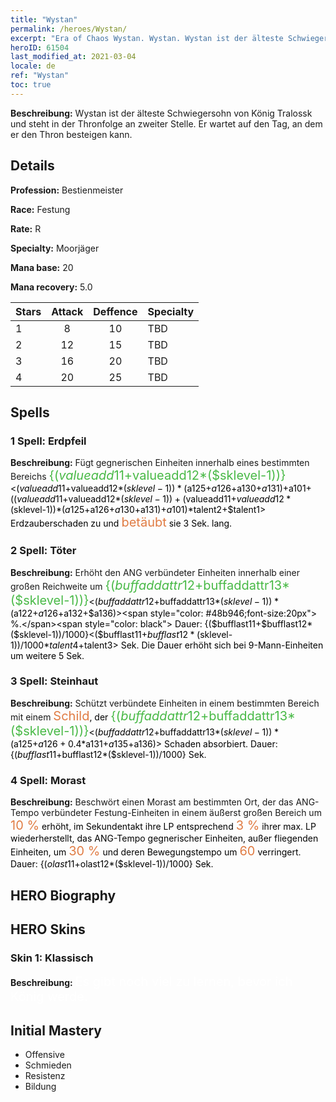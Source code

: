 ```yaml
---
title: "Wystan"
permalink: /heroes/Wystan/
excerpt: "Era of Chaos Wystan. Wystan. Wystan ist der älteste Schwiegersohn von König Tralossk und steht in der Thronfolge an zweiter Stelle. Er wartet auf den Tag, an dem er den Thron besteigen kann."
heroID: 61504
last_modified_at: 2021-03-04
locale: de
ref: "Wystan"
toc: true
---
```

 **Beschreibung:** Wystan ist der älteste Schwiegersohn von König Tralossk und steht in der Thronfolge an zweiter Stelle. Er wartet auf den Tag, an dem er den Thron besteigen kann.
## Details
 **Profession:** Bestienmeister

 **Race:** Festung

 **Rate:** R

 **Specialty:** Moorjäger

 **Mana base:** 20

 **Mana recovery:** 5.0


  | Stars   |     Attack     |    Deffence    |      Specialty     |
  |---------|:---------------:|:---------------:|--------------------|
  |    1    | 8 | 10 | TBD |
  |    2    | 12 | 15 | TBD |
  |    3    | 16 | 20 | TBD |
  |    4    | 20 | 25 | TBD |

## Spells
### 1 Spell: Erdpfeil
 **Beschreibung:** Fügt gegnerischen Einheiten innerhalb eines bestimmten Bereichs <span style="color: #48b946;font-size:20px">{($valueadd11+$valueadd12*($sklevel-1))}</span><span style="color: black"><($valueadd11+$valueadd12*($sklevel-1))*($a125+$a126+$a130+$a131)+$a101+(($valueadd11+$valueadd12*($sklevel-1))+($valueadd11+$valueadd12*($sklevel-1))*($a125+$a126+$a130+$a131)+$a101)*$talent2+$talent1> Erdzauberschaden zu und <span style="color: #e07c44;font-size:20px">betäubt</span><span style="color: black"> sie 3 Sek. lang.

### 2 Spell: Töter
 **Beschreibung:** Erhöht den ANG verbündeter Einheiten innerhalb einer großen Reichweite um <span style="color: #48b946;font-size:20px">{($buffaddattr12+$buffaddattr13*($sklevel-1))}</span><span style="color: black"><($buffaddattr12+$buffaddattr13*($sklevel-1))*($a122+$a126+$a132+$a136)><span style="color: #48b946;font-size:20px"> %.</span><span style="color: black"> Dauer: {($bufflast11+$bufflast12*($sklevel-1))/1000}<($bufflast11+$bufflast12*($sklevel-1))/1000*$talent4+$talent3> Sek. Die Dauer erhöht sich bei 9-Mann-Einheiten um weitere 5 Sek.

### 3 Spell: Steinhaut
 **Beschreibung:** Schützt verbündete Einheiten in einem bestimmten Bereich mit einem <span style="color: #e07c44;font-size:20px">Schild</span><span style="color: black">, der <span style="color: #48b946;font-size:20px">{($buffaddattr12+$buffaddattr13*($sklevel-1))}</span><span style="color: black"><($buffaddattr12+$buffaddattr13*($sklevel-1))*($a125+$a126+0.4*$a131+$a135+$a136)> Schaden absorbiert. Dauer: {($bufflast11+$bufflast12*($sklevel-1))/1000} Sek.

### 4 Spell: Morast
 **Beschreibung:** Beschwört einen Morast am bestimmten Ort, der das ANG-Tempo verbündeter Festung-Einheiten in einem äußerst großen Bereich um <span style="color: #e07c44;font-size:20px">10 %</span><span style="color: black"> erhöht, im Sekundentakt ihre LP entsprechend <span style="color: #e07c44;font-size:20px">3 %</span><span style="color: black"> ihrer max. LP wiederherstellt, das ANG-Tempo gegnerischer Einheiten, außer fliegenden Einheiten, um <span style="color: #e07c44;font-size:20px">30 %</span><span style="color: black"> und deren Bewegungstempo um <span style="color: #e07c44;font-size:20px">60</span><span style="color: black"> verringert. Dauer: {($olast11+$olast12*($sklevel-1))/1000} Sek.


## HERO Biography

## HERO Skins
### Skin 1: **Klassisch**

 **Beschreibung:** <span style="color: #ffffff;font-size:20px">Es gibt noch viel zu lernen, bevor ich König werde.</span>



## Initial Mastery
   - Offensive
   - Schmieden
   - Resistenz
   - Bildung
